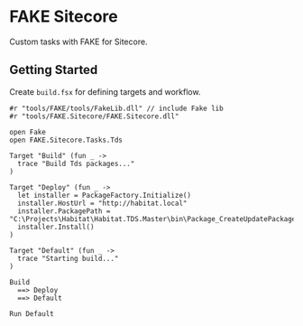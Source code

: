 # FAKE Sitecore

Custom tasks with FAKE for Sitecore.

## Getting Started


Create `build.fsx` for defining targets and workflow.

```
#r "tools/FAKE/tools/FakeLib.dll" // include Fake lib
#r "tools/FAKE.Sitecore/FAKE.Sitecore.dll"

open Fake 
open FAKE.Sitecore.Tasks.Tds

Target "Build" (fun _ ->
  trace "Build Tds packages..."
)

Target "Deploy" (fun _ ->
  let installer = PackageFactory.Initialize()
  installer.HostUrl = "http://habitat.local"
  installer.PackagePath = "C:\Projects\Habitat\Habitat.TDS.Master\bin\Package_CreateUpdatePackages\Habitat.update"
  installer.Install()
)

Target "Default" (fun _ ->
  trace "Starting build..."
)

Build
  ==> Deploy
  ==> Default

Run Default 
```  
